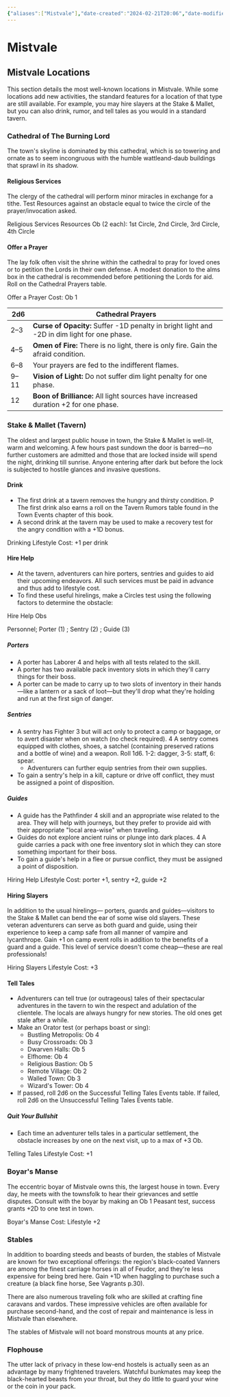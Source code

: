 ```yaml
---
{"aliases":["Mistvale"],"date-created":"2024-02-21T20:06","date-modified":"2024-02-21T20:19","dg-publish":true,"tags":["moonrise"],"title":"Mistvale","dg-path":"mothership/towns/Mistvale.md","permalink":"/mothership/towns/mistvale/","dgPassFrontmatter":true}
---
```



# Mistvale

## Mistvale Locations

This section details the most well-known locations in Mistvale. While some locations add new activities, the standard features for a location of that type are still available. For example, you may hire slayers at the Stake & Mallet, but you can also drink, rumor, and tell tales as you would in a standard tavern.

### Cathedral of The Burning Lord

The town's skyline is dominated by this cathedral, which is so towering and ornate as to seem incongruous with the humble wattleand-daub buildings that sprawl in its shadow.

#### Religious Services

The clergy of the cathedral will perform minor miracles in exchange for a tithe. Test Resources against an obstacle equal to twice the circle of the prayer/invocation asked.

Religious Services Resources Ob (2 each): 1st Circle, 2nd Circle, 3rd Circle, 4th Circle

#### Offer a Prayer

The lay folk often visit the shrine within the cathedral to pray for loved ones or to petition the Lords in their own defense. A modest donation to the alms box in the cathedral is recommended before petitioning the Lords for aid. Roll on the Cathedral Prayers table.

Offer a Prayer Cost: Ob 1

| 2d6  | Cathedral Prayers                                                                        |
| ---- | ---------------------------------------------------------------------------------------- |
| 2–3  | **Curse of Opacity:** Suffer -1D penalty in bright light and -2D in dim light for one phase. |
| 4–5  | **Omen of Fire:** There is no light, there is only fire. Gain the afraid condition.          |
| 6–8  | Your prayers are fed to the indifferent flames.                                          |
| 9–11 | **Vision of Light:** Do not suffer dim light penalty for one phase.                          |
| 12   | **Boon of Brilliance:** All light sources have increased duration +2 for one phase.          |

### Stake & Mallet (Tavern)

The oldest and largest public house in town, the Stake & Mallet is well-lit, warm and welcoming. A few hours past sundown the door is barred—no further customers are admitted and those that are locked inside will spend the night, drinking till sunrise. Anyone entering after dark but before the lock is subjected to hostile glances and invasive questions.

#### Drink

- The first drink at a tavern removes the hungry and thirsty condition. P The first drink also earns a roll on the Tavern Rumors table found in the Town Events chapter of this book.
- A second drink at the tavern may be used to make a recovery test for the angry condition with a +1D bonus.

Drinking Lifestyle Cost: +1 per drink

#### Hire Help

- At the tavern, adventurers can hire porters, sentries and guides to aid their upcoming endeavors. All such services must be paid in advance and thus add to lifestyle cost.
- To find these useful hirelings, make a Circles test using the following factors to determine the obstacle:

Hire Help Obs

Personnel; Porter (1) ; Sentry (2) ; Guide (3)

##### Porters

- A porter has Laborer 4 and helps with all tests related to the skill. 
- A porter has two available pack inventory slots in which they'll carry things for their boss.  
- A porter can be made to carry up to two slots of inventory in their hands—like a lantern or a sack of loot—but they'll drop what they're holding and run at the first sign of danger.

##### Sentries

- A sentry has Fighter 3 but will act only to protect a camp or baggage, or to avert disaster when on watch (no check required). 4 A sentry comes equipped with clothes, shoes, a satchel (containing preserved rations and a bottle of wine) and a weapon. Roll 1d6. 1-2: dagger, 3-5: staff, 6: spear.  
  - Adventurers can further equip sentries from their own supplies.
- To gain a sentry's help in a kill, capture or drive off conflict, they must be assigned a point of disposition.

##### Guides

- A guide has the Pathfinder 4 skill and an appropriate wise related to the area. They will help with journeys, but they prefer to provide aid with their appropriate "local area-wise" when traveling.
- Guides do not explore ancient ruins or plunge into dark places. 4 A guide carries a pack with one free inventory slot in which they can store something important for their boss.  
- To gain a guide's help in a flee or pursue conflict, they must be assigned a point of disposition.  

Hiring Help Lifestyle Cost: porter +1, sentry +2, guide +2

#### Hiring Slayers

In addition to the usual hirelings— porters, guards and guides—visitors to the Stake & Mallet can bend the ear of some wise old slayers. These veteran adventurers can serve as both guard and guide, using their experience to keep a camp safe from all manner of vampire and lycanthrope. Gain +1 on camp event rolls in addition to the benefits of a guard and a guide. This level of service doesn't come cheap—these are real professionals!

Hiring Slayers Lifestyle Cost: +3

#### Tell Tales

- Adventurers can tell true (or outrageous) tales of their spectacular adventures in the tavern to win the respect and adulation of the clientele. The locals are always hungry for new stories. The old ones get stale after a while.
- Make an Orator test (or perhaps boast or sing):
  - Bustling Metropolis: Ob 4 
  - Busy Crossroads: Ob 3
  - Dwarven Halls: Ob 5  
  - Elfhome: Ob 4
  - Religious Bastion: Ob 5 
  - Remote Village: Ob 2 
  - Walled Town: Ob 3  
  - Wizard's Tower: Ob 4
- If passed, roll 2d6 on the Successful Telling Tales Events table. If failed, roll 2d6 on the Unsuccessful Telling Tales Events table.

##### Quit Your Bullshit

- Each time an adventurer tells tales in a particular settlement, the obstacle increases by one on the next visit, up to a max of +3 Ob.

Telling Tales Lifestyle Cost: +1

### Boyar's Manse

The eccentric boyar of Mistvale owns this, the largest house in town. Every day, he meets with the townsfolk to hear their grievances and settle disputes. Consult with the boyar by making an Ob 1 Peasant test, success grants +2D to one test in town.

Boyar's Manse Cost: Lifestyle +2

### Stables

In addition to boarding steeds and beasts of burden, the stables of Mistvale are known for two exceptional offerings: the region's black-coated Vanners are among the finest carriage horses in all of Feudor, and they're less expensive for being bred here. Gain +1D when haggling to purchase such a creature (a black fine horse, See Vagrants p.30).

There are also numerous traveling folk who are skilled at crafting fine caravans and vardos. These impressive vehicles are often available for purchase second-hand, and the cost of repair and maintenance is less in Mistvale than elsewhere.

The stables of Mistvale will not board monstrous mounts at any price.

### Flophouse

The utter lack of privacy in these low-end hostels is actually seen as an advantage by many frightened travelers. Watchful bunkmates may keep the black-hearted beasts from your throat, but they do little to guard your wine or the coin in your pack.
